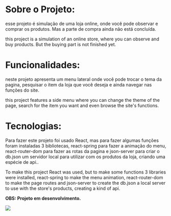 <h1>Sobre o Projeto:</h1>
<p>esse projeto é  simulação de uma loja online, onde você pode observar e comprar os produtos. Mas a parte de compra ainda não está concluída.</p>
<p>this project is a simulation of an online store, where you can observe and buy products. But the buying part is not finished yet.</p>
<h1>Funcionalidades:</h1>
<p>neste projeto apresenta um menu lateral onde você pode trocar o tema da pagina, pesquisar o item da loja que você deseja e ainda navegar nas funções do site.</p>
<p>this project features a side menu where you can change the theme of the page, search for the item you want and even browse the site's functions.</p>
<h1>Tecnologias:</h1>
<p>Para fazer este projeto foi usado React, mas para fazer algumas funções foram instaladas 3 bibliotecas, react-spring para fazer a animação do menu, react-router-dom para fazer as rotas da pagina e json-server para criar o db.json um servidor local para utilizar com os produtos da loja, criando uma espécie de api..</p>
<p>To make this project React was used, but to make some functions 3 libraries were installed, react-spring to make the menu animation, react-router-dom to make the page routes and json-server to create the db.json a local server to use with the store's products, creating a kind of api.</p>
<p><b>OBS: Projeto em desenvolvimento.</b></p>
<img src="https://user-images.githubusercontent.com/115045547/236695366-a025d556-c697-4079-b8e0-595c0357b177.png"/>
